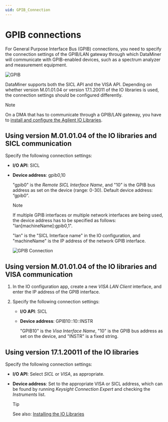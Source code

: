 ```yaml
---
uid: GPIB_Connection
---
```


# GPIB connections

For General Purpose Interface Bus (GPIB) connections, you need to specify the connection settings of the GPIB/LAN gateway through which DataMiner will communicate with GPIB-enabled devices, such as a spectrum analyzer and measurement equipment.

![GPIB](~/user-guide/images/GPIB.svg)

DataMiner supports both the SICL API and the VISA API. Depending on whether version M.01.01.04 or version 17.1.20011 of the IO libraries is used, the connection settings should be configured differently.

> [!NOTE]
> On a DMA that has to communicate through a GPIB/LAN gateway, you have to [install and configure the Agilent IO Libraries](xref:Installing_the_Keysight_Agilent_IO_Libraries#installing-the-keysightagilent-io-libraries).

## Using version M.01.01.04 of the IO libraries and SICL communication

Specify the following connection settings:

- **I/O API**: SICL

- **Device address**: gpib0,10

  "gpib0" is the *Remote SICL Interface Name*, and "10" is the GPIB bus address as set on the device (range: 0-30). Default device address: “gpib0”.

  > [!NOTE]
  > If multiple GPIB interfaces or multiple network interfaces are being used, the device address has to be specified as follows: "lan\[machineName\]:gpib0,1".
  >
  > "lan" is the "SICL Interface name" in the IO configuration, and "machineName" is the IP address of the network GPIB interface.

  ![GPIB Connection](~/user-guide/images/GPIB_Connection.png)

## Using version M.01.01.04 of the IO libraries and VISA communication

1. In the IO configuration app, create a new *VISA LAN Client* interface, and enter the IP address of the GPIB interface.

1. Specify the following connection settings:

   - **I/O API**: SICL

   - **Device address**: GPIB10::10::INSTR

     "GPIB10" is the *Visa Interface Name*, "10" is the GPIB bus address as set on the device, and "INSTR" is a fixed string.

## Using version 17.1.20011 of the IO libraries

Specify the following connection settings:

- **I/O API**: Select *SICL* or *VISA*, as appropriate.

- **Device address**: Set to the appropriate VISA or SICL address, which can be found by running *Keysight Connection Expert* and checking the *Instruments* list.

  > [!TIP]
  > See also: [Installing the IO Libraries](xref:Installing_the_Keysight_Agilent_IO_Libraries#installing-the-io-libraries)
